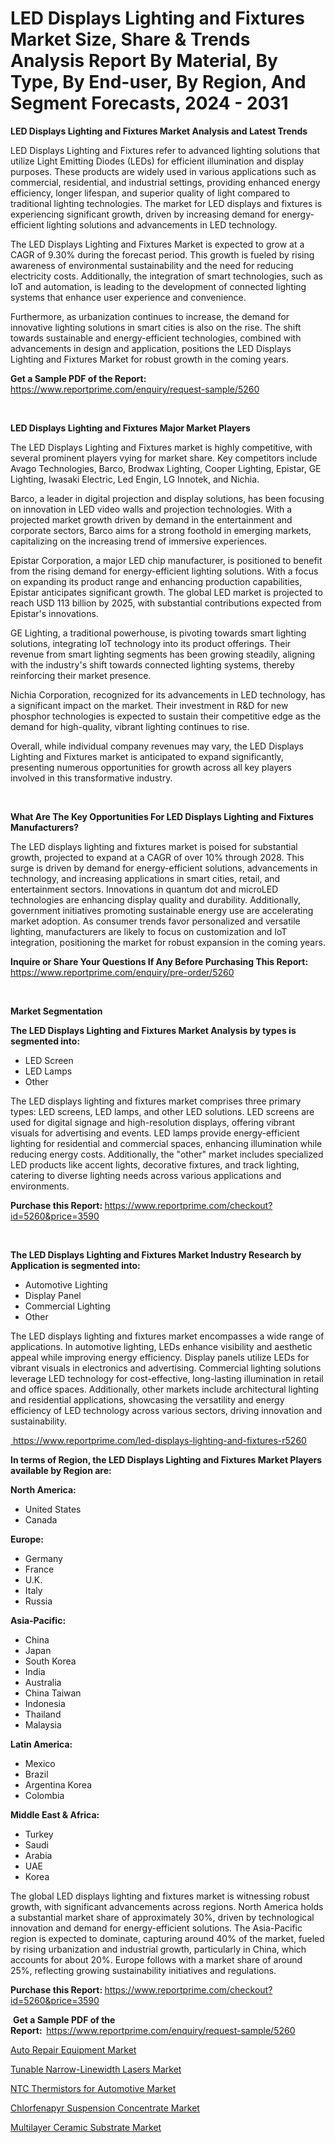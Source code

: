 <p><h1>LED Displays Lighting and Fixtures Market Size, Share & Trends Analysis Report By Material, By Type, By End-user, By Region, And Segment Forecasts, 2024 - 2031</h1></p><p><strong>LED Displays Lighting and Fixtures Market Analysis and Latest Trends</strong></p>
<p><p>LED Displays Lighting and Fixtures refer to advanced lighting solutions that utilize Light Emitting Diodes (LEDs) for efficient illumination and display purposes. These products are widely used in various applications such as commercial, residential, and industrial settings, providing enhanced energy efficiency, longer lifespan, and superior quality of light compared to traditional lighting technologies. The market for LED displays and fixtures is experiencing significant growth, driven by increasing demand for energy-efficient lighting solutions and advancements in LED technology.</p><p>The LED Displays Lighting and Fixtures Market is expected to grow at a CAGR of 9.30% during the forecast period. This growth is fueled by rising awareness of environmental sustainability and the need for reducing electricity costs. Additionally, the integration of smart technologies, such as IoT and automation, is leading to the development of connected lighting systems that enhance user experience and convenience. </p><p>Furthermore, as urbanization continues to increase, the demand for innovative lighting solutions in smart cities is also on the rise. The shift towards sustainable and energy-efficient technologies, combined with advancements in design and application, positions the LED Displays Lighting and Fixtures Market for robust growth in the coming years.</p></p>
<p><strong>Get a Sample PDF of the Report:&nbsp;</strong> <a href="https://www.reportprime.com/enquiry/request-sample/5260">https://www.reportprime.com/enquiry/request-sample/5260</a></p>
<p>&nbsp;</p>
<p><strong>LED Displays Lighting and Fixtures Major Market Players</strong></p>
<p><p>The LED Displays Lighting and Fixtures market is highly competitive, with several prominent players vying for market share. Key competitors include Avago Technologies, Barco, Brodwax Lighting, Cooper Lighting, Epistar, GE Lighting, Iwasaki Electric, Led Engin, LG Innotek, and Nichia.</p><p>Barco, a leader in digital projection and display solutions, has been focusing on innovation in LED video walls and projection technologies. With a projected market growth driven by demand in the entertainment and corporate sectors, Barco aims for a strong foothold in emerging markets, capitalizing on the increasing trend of immersive experiences.</p><p>Epistar Corporation, a major LED chip manufacturer, is positioned to benefit from the rising demand for energy-efficient lighting solutions. With a focus on expanding its product range and enhancing production capabilities, Epistar anticipates significant growth. The global LED market is projected to reach USD 113 billion by 2025, with substantial contributions expected from Epistar's innovations.</p><p>GE Lighting, a traditional powerhouse, is pivoting towards smart lighting solutions, integrating IoT technology into its product offerings. Their revenue from smart lighting segments has been growing steadily, aligning with the industry's shift towards connected lighting systems, thereby reinforcing their market presence.</p><p>Nichia Corporation, recognized for its advancements in LED technology, has a significant impact on the market. Their investment in R&D for new phosphor technologies is expected to sustain their competitive edge as the demand for high-quality, vibrant lighting continues to rise.</p><p>Overall, while individual company revenues may vary, the LED Displays Lighting and Fixtures market is anticipated to expand significantly, presenting numerous opportunities for growth across all key players involved in this transformative industry.</p></p>
<p>&nbsp;</p>
<p><strong>What Are The Key Opportunities For LED Displays Lighting and Fixtures Manufacturers?</strong></p>
<p><p>The LED displays lighting and fixtures market is poised for substantial growth, projected to expand at a CAGR of over 10% through 2028. This surge is driven by demand for energy-efficient solutions, advancements in technology, and increasing applications in smart cities, retail, and entertainment sectors. Innovations in quantum dot and microLED technologies are enhancing display quality and durability. Additionally, government initiatives promoting sustainable energy use are accelerating market adoption. As consumer trends favor personalized and versatile lighting, manufacturers are likely to focus on customization and IoT integration, positioning the market for robust expansion in the coming years.</p></p>
<p><strong>Inquire or Share Your Questions If Any Before Purchasing This Report:</strong> <a href="https://www.reportprime.com/enquiry/pre-order/5260">https://www.reportprime.com/enquiry/pre-order/5260</a></p>
<p>&nbsp;</p>
<p><strong>Market Segmentation</strong></p>
<p><strong>The LED Displays Lighting and Fixtures Market Analysis by types is segmented into:</strong></p>
<p><ul><li>LED Screen</li><li>LED Lamps</li><li>Other</li></ul></p>
<p><p>The LED displays lighting and fixtures market comprises three primary types: LED screens, LED lamps, and other LED solutions. LED screens are used for digital signage and high-resolution displays, offering vibrant visuals for advertising and events. LED lamps provide energy-efficient lighting for residential and commercial spaces, enhancing illumination while reducing energy costs. Additionally, the "other" market includes specialized LED products like accent lights, decorative fixtures, and track lighting, catering to diverse lighting needs across various applications and environments.</p></p>
<p><strong>Purchase this Report:&nbsp;</strong><a href="https://www.reportprime.com/checkout?id=5260&price=3590">https://www.reportprime.com/checkout?id=5260&price=3590</a></p>
<p>&nbsp;</p>
<p><strong>The LED Displays Lighting and Fixtures Market Industry Research by Application is segmented into:</strong></p>
<p><ul><li>Automotive Lighting</li><li>Display Panel</li><li>Commercial Lighting</li><li>Other</li></ul></p>
<p><p>The LED displays lighting and fixtures market encompasses a wide range of applications. In automotive lighting, LEDs enhance visibility and aesthetic appeal while improving energy efficiency. Display panels utilize LEDs for vibrant visuals in electronics and advertising. Commercial lighting solutions leverage LED technology for cost-effective, long-lasting illumination in retail and office spaces. Additionally, other markets include architectural lighting and residential applications, showcasing the versatility and energy efficiency of LED technology across various sectors, driving innovation and sustainability.</p></p>
<p><a href="https://www.reportprime.com/led-displays-lighting-and-fixtures-r5260">&nbsp;https://www.reportprime.com/led-displays-lighting-and-fixtures-r5260</a></p>
<p><strong>In terms of Region, the LED Displays Lighting and Fixtures Market Players available by Region are:</strong></p>
<p>
    <p> <strong> North America: </strong>
        <ul>
            <li>United States</li>
            <li>Canada</li>
        </ul>
        </p> 
    <p> <strong> Europe: </strong>
        <ul>
            <li>Germany</li>
            <li>France</li>
            <li>U.K.</li>
            <li>Italy</li>
            <li>Russia</li>
        </ul>
        </p> 
    <p> <strong> Asia-Pacific: </strong>
        <ul>
            <li>China</li>
            <li>Japan</li>
            <li>South Korea</li>
            <li>India</li>
            <li>Australia</li>
            <li>China Taiwan</li>
            <li>Indonesia</li>
            <li>Thailand</li>
            <li>Malaysia</li>
        </ul>
        </p> 
    <p> <strong> Latin America: </strong>
        <ul>
            <li>Mexico</li>
            <li>Brazil</li>
            <li>Argentina Korea</li>
            <li>Colombia</li>
        </ul>
        </p> 
    <p> <strong> Middle East & Africa: </strong>
        <ul>
            <li>Turkey</li>
            <li>Saudi</li>
            <li>Arabia</li>
            <li>UAE</li>
            <li>Korea</li>
        </ul>
    </p>
    </p>
<p><p>The global LED displays lighting and fixtures market is witnessing robust growth, with significant advancements across regions. North America holds a substantial market share of approximately 30%, driven by technological innovation and demand for energy-efficient solutions. The Asia-Pacific region is expected to dominate, capturing around 40% of the market, fueled by rising urbanization and industrial growth, particularly in China, which accounts for about 20%. Europe follows with a market share of around 25%, reflecting growing sustainability initiatives and regulations.</p></p>
<p><strong>Purchase this Report: </strong><a href="https://www.reportprime.com/checkout?id=5260&price=3590">https://www.reportprime.com/checkout?id=5260&price=3590</a></p>
<p>&nbsp;<strong>Get a Sample PDF of the Report:&nbsp;&nbsp;</strong><a href="https://www.reportprime.com/enquiry/request-sample/5260">https://www.reportprime.com/enquiry/request-sample/5260</a></p>
<p><strong></strong></p>
<p><p><a href="https://www.linkedin.com/pulse/auto-repair-equipment-market-global-trends-forecast-2024-4jpde?trackingId=ch2zT5cwS7%2B1W9qdiBCOOA%3D%3D">Auto Repair Equipment Market</a></p><p><a href="https://issuu.com/reportprime-2/docs/tunable-narrow-linewidth-lasers-mar_cf6fdb985e9b5c">Tunable Narrow-Linewidth Lasers Market</a></p><p><a href="https://github.com/angelajermaine/Market-Research-Report-List-5/blob/main/ntc-thermistors-for-automotive-market.md">NTC Thermistors for Automotive Market</a></p><p><a href="https://issuu.com/reportprime-2/docs/chlorfenapyr-suspension-concentrate_ff9dee53d316a8">Chlorfenapyr Suspension Concentrate Market</a></p><p><a href="https://www.linkedin.com/pulse/global-multilayer-ceramic-substrate-market-analysis-trends-forecasts-4gute?trackingId=uoyv85Z7QuKivOt4WpzNdg%3D%3D">Multilayer Ceramic Substrate Market</a></p></p>